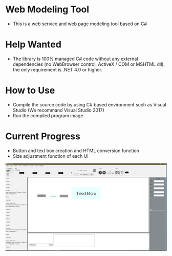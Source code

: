 # Web Modeling Tool

* This is a web service and web page modeling tool based on C#

# Help Wanted

* The library is 100% managed C# code without any external dependencies (no WebBrowser control, ActiveX / COM or MSHTML dll), the only requirement is .NET 4.0 or higher.

# How to Use

* Compile the source code by using C# based environment such as Visual Studio (We recommand Visual Studio 2017)
* Run the compiled program image

# Current Progress
* Button and text box creation and HTML conversion function
* Size adjustment function of each UI


![Alt text](/Web.PNG)
